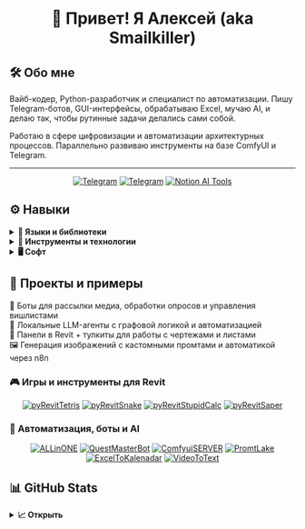 <h1 align="center">🦊 Привет! Я Алексей (aka Smailkiller)</h1>



## 🛠 Обо мне

Вайб-кодер, Python-разработчик и специалист по автоматизации. Пишу Telegram-ботов, GUI-интерфейсы, обрабатываю Excel, мучаю AI, и делаю так, чтобы рутинные задачи делались сами собой.

Работаю в сфере цифровизации и автоматизации архитектурных процессов. Параллельно развиваю инструменты на базе ComfyUI и Telegram.

---

<p align="center">
  <a href="t.me/SMailsPub">
    <img src="https://img.shields.io/badge/Мой%20канал%20в%20Telegram-2CA5E0?style=for-the-badge&logo=telegram&logoColor=white" alt="Telegram"></a>
  <a href="https://t.me/smailkiller">
    <img src="https://img.shields.io/badge/Мой%20профиль-2CA5E0?style=for-the-badge&logo=telegram&logoColor=white" alt="Telegram"></a>
  <a href="https://autorevit.notion.site/1d3cc3d636a380ca85d5f611df8b0d4d?v=1d3cc3d636a38012b9db000cd0e55ea4">
    <img src="https://img.shields.io/badge/ИИ-инструменты%20в%20Notion-F9DC3E?style=for-the-badge&logo=notion&logoColor=black" alt="Notion AI Tools"></a>
</p>

## ⚙️ Навыки

<details>
  <summary><b>🧠 Языки и библиотеки</b></summary>

- Python (asyncio, pandas, telebot, aiogram, openpyxl)
- JavaScript (редко, по необходимости)
- Bash / bat-файлы (автоматизация)
- SQL на базовом уровне
</details>

<details>
  <summary><b>🔧 Инструменты и технологии</b></summary>

- Telegram Bots API
- ComfyUI / Stable Diffusion / HuggingFace
- n8n (AI-интеграции, автоматизация)
- Tkinter (кастомные GUI-интерфейсы)
- ffmpeg (обработка медиа)
- Revit / Navisworks / Excel (BIM-автоматизация)
</details>

<details>
  <summary><b>🖥 Софт</b></summary>

- PyCharm
- VS Code
- Synology NAS
- Git / GitHub
- Excel, Power BI
</details>

## 📌 Проекты и примеры

🤖 Боты для рассылки медиа, обработки опросов и управления вишлистами  
🧠 Локальные LLM-агенты с графовой логикой и автоматизацией  
🧰 Панели в Revit + тулкиты для работы с чертежами и листами  
🖼 Генерация изображений с кастомными промтами и автоматикой через n8n  

### 🎮 Игры и инструменты для Revit

<p align="center">
  <a href="https://github.com/Smailkiller/pyRevitTetris">
  <img src="https://img.shields.io/badge/🧱 pyRevitTetris-333?style=for-the-badge&logo=autodesk&logoColor=white" alt="pyRevitTetris"/></a>
  <a href="https://github.com/Smailkiller/pyRevitSnake">
  <img src="https://img.shields.io/badge/🐍 pyRevitSnake-333?style=for-the-badge&logo=autodesk&logoColor=white" alt="pyRevitSnake"/></a>
  <a href="https://github.com/Smailkiller/pyRevitStupidCalc">
  <img src="https://img.shields.io/badge/🔢 pyRevitStupidCalc-333?style=for-the-badge&logo=autodesk&logoColor=white" alt="pyRevitStupidCalc"/></a>
  <a href="https://github.com/Smailkiller/pyRevitSaper">
  <img src="https://img.shields.io/badge/📅 pyRevitSaper-333?style=for-the-badge&logo=autodesk&logoColor=white" alt="pyRevitSaper"/></a>
</p>

### 💼 Автоматизация, боты и AI

<p align="center">
  <a href="[https://github.com/Smailkiller/VideoToText](https://github.com/Smailkiller/ALLinONE)">
    <img src="https://img.shields.io/badge/VideoToText-000000?style=for-the-badge&logo=ffmpeg&logoColor=white" alt="ALLinONE"/></a>
  <a href="https://github.com/Smailkiller/QuestMasterBot">
    <img src="https://img.shields.io/badge/QuestMasterBot-2CA5E0?style=for-the-badge&logo=telegram&logoColor=white" alt="QuestMasterBot"/></a>
  <a href="https://github.com/Smailkiller/ComfyuiSERVER">
    <img src="https://img.shields.io/badge/ComfyuiSERVER-FF6F91?style=for-the-badge&logo=cloudflare&logoColor=white" alt="ComfyuiSERVER"/></a>
  <a href="https://github.com/Smailkiller/PromtLake">
    <img src="https://img.shields.io/badge/PromtLake-4C4C4C?style=for-the-badge&logo=notion&logoColor=white" alt="PromtLake"/></a>
  <a href="https://github.com/Smailkiller/ExcelToKalenadar">
    <img src="https://img.shields.io/badge/ExcelToKalenadar-217346?style=for-the-badge&logo=microsoft-excel&logoColor=white" alt="ExcelToKalenadar"/></a>
  <a href="https://github.com/Smailkiller/VideoToText">
    <img src="https://img.shields.io/badge/VideoToText-000000?style=for-the-badge&logo=ffmpeg&logoColor=white" alt="VideoToText"/></a>

</p>



## 📊 GitHub Stats

<details>
  <summary><b>📈 Открыть</b></summary>
  <p>
    <img src="https://github-readme-stats.vercel.app/api/top-langs/?username=Smailkiller&theme=dracula&layout=compact&hide_border=true&bg_color=00000000" />    
    <img src="https://github-readme-stats.vercel.app/api?username=Smailkiller&count_private=true&show_icons=true&theme=dracula&hide_border=true&bg_color=00000000" />
  </p>
</details>
